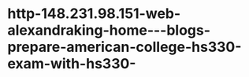 # http-148.231.98.151-web-alexandraking-home---blogs-prepare-american-college-hs330-exam-with-hs330-